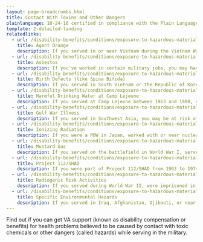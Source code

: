 ```yaml
---
layout: page-breadcrumbs.html
title: Contact With Toxins and Other Dangers
plainlanguage: 10-24-16 certified in compliance with the Plain Language Act
template: 2-detailed-landing
relatedlinks:
  - url: /disability-benefits/conditions/exposure-to-hazardous-materials/agent-orange/
    title: Agent Orange
    description: If you served in or near Vietnam during the Vietnam War Era—or in certain related jobs—you may have had contact with Agent Orange and other toxic chemicals used to clear plants and trees during the war.
  - url: /disability-benefits/conditions/exposure-to-hazardous-materials/asbestos/
    title: Asbestos
    description: If you've worked in certain military jobs, you may have had contact with asbestos (fibers once used in many buildings and products that are now known to be toxic).
  - url: /disability-benefits/conditions/exposure-to-hazardous-materials/birth-defects/
    title: Birth Defects (like Spina Bifida)
    description: If you served in South Vietnam or the Republic of Korea during certain time periods, you may have had contact with chemicals (like Agent Orange) believed to cause birth defects in the children of Veterans.
  - url: /disability-benefits/conditions/exposure-to-hazardous-materials/contaminated-drinking-water-at-camp-lejeune/
    title: Harmful Drinking Water at Camp Lejeune
    description: If you served at Camp Lejeune between 1953 and 1988, you may be at risk of certain health problems believed to be caused by toxins found in the camp's water during that time.
  - url: /disability-benefits/conditions/exposure-to-hazardous-materials/gulf-war-illness/
    title: Gulf War Illness
    description: If you served in Southwest Asia, you may be at risk of certain health problems linked to that region.
  - url: /disability-benefits/conditions/exposure-to-hazardous-materials/ionizing-radiation/
    title: Ionizing Radiation
    description: If you were a POW in Japan, worked with or near nuclear testing, worked with X-rays or at a nuclear reactor, or worked in certain other jobs, you may have had contact with ionizing radiation.
  - url: /disability-benefits/conditions/exposure-to-hazardous-materials/mustard-gas/
    title: Mustard Gas
    description: If you served on the battlefield in World War I, served at the German bombing of Bari, Italy, in World War II or worked in certain other jobs, you may have had contact with mustard gas.
  - url: /disability-benefits/conditions/exposure-to-hazardous-materials/project112-SHAD/
    title: Project 112/SHAD
    description: If you were part of Project 112/SHAD from 1963 to 1974, you may be at risk of health problems believed to be caused by chemical testing.
  - url: /disability-benefits/conditions/exposure-to-hazardous-materials/radiogenic-risk-activities/
    title: Radiogenic Risk Activities
    description: If you served during World War II, were imprisoned in Japan, worked with or near nuclear testing, or served at a gaseous diffusion plant or in certain other jobs, you may be at risk of health problems believed to be caused by radiation.
  - url: /disability-benefits/conditions/exposure-to-hazardous-materials/specific-environmental-hazards/
    title: Specific Environmental Hazards
    description: If you served in Iraq, Afghanistan, Djibouti, or near Atsugi, Japan, you may have had contact with toxic particles or pollutants.
---
```


Find out if you can get VA support (known as disability compensation or benefits) for health problems believed to be caused by contact with toxic chemicals or other dangers (called hazards) while serving in the military.
